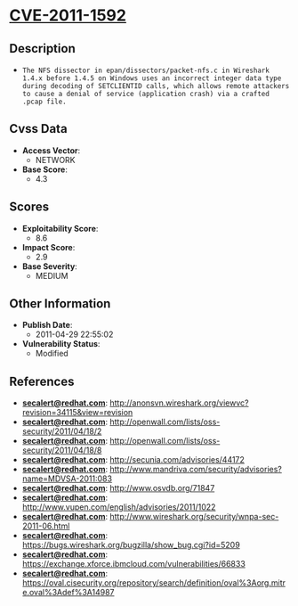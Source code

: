 
# [CVE-2011-1592](http://anonsvn.wireshark.org/viewvc?revision=34115&view=revision)

## Description

- `The NFS dissector in epan/dissectors/packet-nfs.c in Wireshark 1.4.x before 1.4.5 on Windows uses an incorrect integer data type during decoding of SETCLIENTID calls, which allows remote attackers to cause a denial of service (application crash) via a crafted .pcap file.`

## Cvss Data

- **Access Vector**:
  - NETWORK
- **Base Score**:
  - 4.3

## Scores

- **Exploitability Score**:
  - 8.6
- **Impact Score**:
  - 2.9
- **Base Severity**:
  - MEDIUM

## Other Information

- **Publish Date**:
  - 2011-04-29 22:55:02
- **Vulnerability Status**:
  - Modified

## References

- **secalert@redhat.com**: http://anonsvn.wireshark.org/viewvc?revision=34115&view=revision
- **secalert@redhat.com**: http://openwall.com/lists/oss-security/2011/04/18/2
- **secalert@redhat.com**: http://openwall.com/lists/oss-security/2011/04/18/8
- **secalert@redhat.com**: http://secunia.com/advisories/44172
- **secalert@redhat.com**: http://www.mandriva.com/security/advisories?name=MDVSA-2011:083
- **secalert@redhat.com**: http://www.osvdb.org/71847
- **secalert@redhat.com**: http://www.vupen.com/english/advisories/2011/1022
- **secalert@redhat.com**: http://www.wireshark.org/security/wnpa-sec-2011-06.html
- **secalert@redhat.com**: https://bugs.wireshark.org/bugzilla/show_bug.cgi?id=5209
- **secalert@redhat.com**: https://exchange.xforce.ibmcloud.com/vulnerabilities/66833
- **secalert@redhat.com**: https://oval.cisecurity.org/repository/search/definition/oval%3Aorg.mitre.oval%3Adef%3A14987
